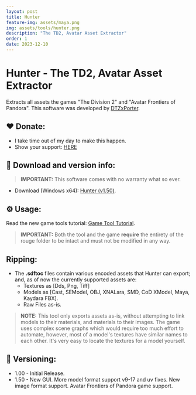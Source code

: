```yaml
---
layout: post
title: Hunter
feature-img: assets/maya.png
img: assets/tools/hunter.png
description: "The TD2, Avatar Asset Extractor"
order: 1
date: 2023-12-10
---
```


# Hunter - The TD2, Avatar Asset Extractor
Extracts all assets the games "The Division 2" and "Avatar Frontiers of Pandora". This software was developed by [DTZxPorter](https://twitter.com/dtzxporter).

## ❤️ Donate:
- I take time out of my day to make this happen.
- Show your support: [HERE](https://dtzxporter.com/donate)

## 💾 Download and version info:

> **IMPORTANT:** This software comes with no warranty what so ever.

- Download (Windows x64): [Hunter (v1.50)](https://mega.nz/file/sY4XmbJJ#u2DAAIpvuMRIVSlCQDnEoChUpFEsK83_Fe2_f39QHvk).

## ⚙️ Usage:
Read the new game tools tutorial: [Game Tool Tutorial](https://dtzxporter.com/game-tools-tutorial).

> **IMPORTANT:** Both the tool and the game **require** the entirety of the rouge folder to be intact and must not be modified in any way.

## Ripping:
- The **.sdftoc** files contain various encoded assets that Hunter can export; and, as of now the currently supported assets are:
  - Textures as [Dds, Png, Tiff]
  - Models as [Cast, SEModel, OBJ, XNALara, SMD, CoD XModel, Maya, Kaydara FBX].
  - Raw Files as-is.

> **NOTE:** This tool only exports assets as-is, without attempting to link models to their materials, and materials to their images. The game uses complex scene graphs which would require too much effort to automate, however, most of a model's textures have similar names to each other. It's very easy to locate the textures for a model yourself.

## 📌 Versioning:
- 1.00 - Initial Release.
- 1.50 - New GUI. More model format support v9-17 and uv fixes. New image format support. Avatar Frontiers of Pandora game support.